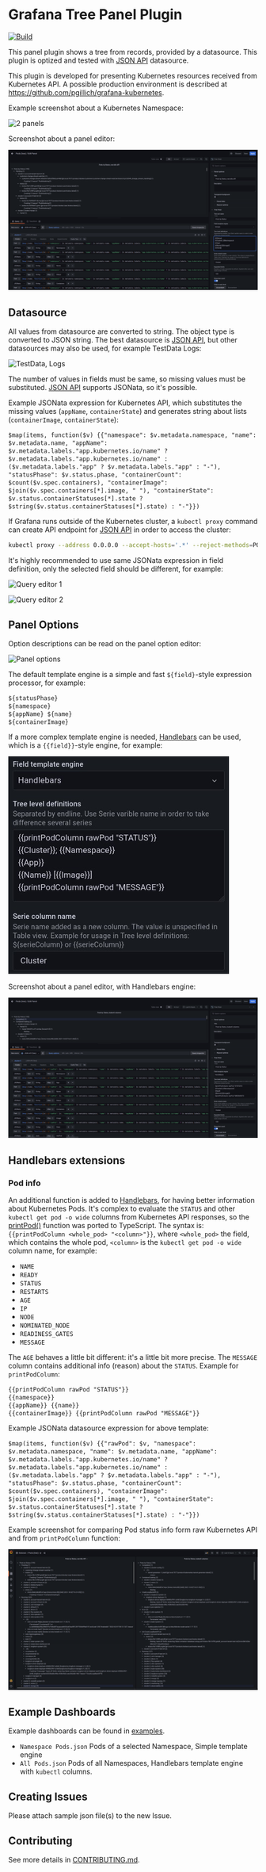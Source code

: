 # Grafana Tree Panel Plugin

[![Build](https://github.com/pgillich/grafana-tree-panel/workflows/CI/badge.svg)](https://github.com/pgillich/grafana-tree-panel/actions?query=workflow%3A%22CI%22)

This panel plugin shows a tree from records, provided by a datasource. This plugin is optized and tested with [JSON API](https://grafana.com/grafana/plugins/marcusolsson-json-datasource/) datasource.

This plugin is developed for presenting Kubernetes resources received from Kubernetes API. A possible production environment is described at <https://github.com/pgillich/grafana-kubernetes>.

Example screenshot about a Kubernetes Namespace:

![2 panels](https://github.com/pgillich/grafana-tree-panel/raw/main/images/2panels.jpg)

Screenshot about a panel editor:

![simple-editor](images/simple-editor.png)

## Datasource

All values from datasource are converted to string. The object type is converted to JSON string. The best datasource is [JSON API](https://grafana.com/grafana/plugins/marcusolsson-json-datasource/), but other datasources may also be used, for example TestData Logs:

![TestData, Logs](https://github.com/pgillich/grafana-tree-panel/raw/main/images/testdata.jpg)

The number of values in fields must be same, so missing values must be substituted. [JSON API](https://grafana.com/grafana/plugins/marcusolsson-json-datasource/) supports JSONata, so it's possible.

Example JSONata expression for Kubernetes API, which substitutes the missing values (`appName`, `containerState`) and generates string about lists (`containerImage`, `containerState`):

```jsonata
$map(items, function($v) {{"namespace": $v.metadata.namespace, "name": $v.metadata.name, "appName": $v.metadata.labels."app.kubernetes.io/name" ? $v.metadata.labels."app.kubernetes.io/name" : ($v.metadata.labels."app" ? $v.metadata.labels."app" : "-"), "statusPhase": $v.status.phase, "containerCount": $count($v.spec.containers), "containerImage": $join($v.spec.containers[*].image, " "), "containerState": $v.status.containerStatuses[*].state ? $string($v.status.containerStatuses[*].state) : "-"}})
```

If Grafana runs outside of the Kubernetes cluster, a `kubectl proxy` command can create API endpoint for [JSON API](https://grafana.com/grafana/plugins/marcusolsson-json-datasource/) in order to access the cluster:

```sh
kubectl proxy --address 0.0.0.0 --accept-hosts='.*' --reject-methods=POST,PUT,PATCH -v5
```

It's highly recommended to use same JSONata expression in field definition, only the selected field should be different, for example:

![Query editor 1](https://github.com/pgillich/grafana-tree-panel/raw/main/images/query_1.jpg)

![Query editor 2](https://github.com/pgillich/grafana-tree-panel/raw/main/images/query_2.jpg)

## Panel Options

Option descriptions can be read on the panel option editor:

![Panel options](https://github.com/pgillich/grafana-tree-panel/raw/main/images/options.jpg)

The default template engine is a simple and fast `${field}`-style expression processor, for example:

```text
${statusPhase}
${namespace}
${appName} ${name}
${containerImage}
```

If a more complex template engine is needed, [Handlebars](https://github.com/handlebars-lang/handlebars.js) can be used,
which is a `{{field}}`-style engine, for example:

![handlebars-options](images/handlebars-options.jpg)

Screenshot about a panel editor, with Handlebars engine:

![handlebars-editor](images/handlebars-editor.png)

## Handlebars extensions

### Pod info

An additional function is added to [Handlebars](https://github.com/handlebars-lang/handlebars.js), for having better information about Kubernetes Pods.
It's complex to evaluate the `STATUS` and other `kubectl get pod -o wide` columns from Kubernetes API responses,
so the [printPod()](https://github.com/kubernetes/kubernetes/blob/master/pkg/printers/internalversion/printers.go#L741) function was ported to TypeScript. The syntax is: `{{printPodColumn <whole_pod> "<column>"}}`, where `<whole_pod>` the field, which contains the whole pod, `<column>` is the `kubectl get pod -o wide` column name, for example:

* `NAME`
* `READY`
* `STATUS`
* `RESTARTS`
* `AGE`
* `IP`
* `NODE`
* `NOMINATED_NODE`
* `READINESS_GATES`
* `MESSAGE`

The `AGE` behaves a little bit different: it's a little bit more precise.
The `MESSAGE` column contains additional info (reason) about the `STATUS`.
Example for `printPodColumn`:

```text
{{printPodColumn rawPod "STATUS"}}
{{namespace}}
{{appName}} {{name}}
{{containerImage}} {{printPodColumn rawPod "MESSAGE"}}
```

Example JSONata datasource expression for above template:

```jsonata
$map(items, function($v) {{"rawPod": $v, "namespace": $v.metadata.namespace, "name": $v.metadata.name, "appName": $v.metadata.labels."app.kubernetes.io/name" ? $v.metadata.labels."app.kubernetes.io/name" : ($v.metadata.labels."app" ? $v.metadata.labels."app" : "-"), "statusPhase": $v.status.phase, "containerCount": $count($v.spec.containers), "containerImage": $join($v.spec.containers[*].image, " "), "containerState": $v.status.containerStatuses[*].state ? $string($v.status.containerStatuses[*].state) : "-"}})
```

Example screenshot for comparing Pod status info form raw Kubernetes API and from `printPodColumn` function:

![simple-handlebars](images/simple-handlebars.png)

## Example Dashboards

Example dashboards can be found in [examples](https://github.com/pgillich/grafana-tree-panel/raw/main/examples).

* `Namespace Pods.json` Pods of a selected Namespace, Simple template engine
* `All Pods.json` Pods of all Namespaces, Handlebars template engine with `kubectl` columns.

## Creating Issues

Please attach sample json file(s) to the new Issue.

## Contributing

See more details in [CONTRIBUTING.md](CONTRIBUTING.md).
